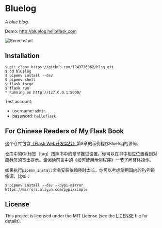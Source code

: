 # Bluelog

*A blue blog.*

Demo: http://bluelog.helloflask.com

![Screenshot](http://helloflask.com/screenshots/bluelog.png)

## Installation

```
$ git clone https://github.com/1243726062/blog.git
$ cd bluelog
$ pipenv install --dev
$ pipenv shell
$ flask forge
$ flask run
* Running on http://127.0.0.1:5000/
```

Test account:

* username: `admin`
* password: `helloflask`


## For Chinese Readers of My Flask Book

这个仓库包含[《Flask Web开发实战》](http://helloflask.com/book)第8章的示例程序Bluelog的源码。

仓库中的Git标签（tag）按照书中的章节推进设置，你可以在书中相应位置看到对应标签的签出提示。请阅读前言中的《如何使用示例程序》一节了解具体操作。

如果执行`pipenv install`命令安装依赖耗时太长，你可以考虑使用国内的PyPI镜像源，比如：
```
$ pipenv install --dev --pypi-mirror https://mirrors.aliyun.com/pypi/simple
```

## License

This project is licensed under the MIT License (see the
[LICENSE](LICENSE) file for details).

